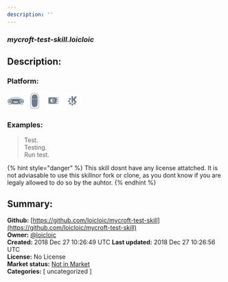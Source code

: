 ```yaml
---
description: ''
---
```


### _mycroft-test-skill.loicloic_  
## Description:  
  
  
  
### Platform:  
 ![Mark I](../.gitbook/assets/mark-1-icon.png)  ![Mark II](../.gitbook/assets/mark-2-icon.png)  ![Picroft](../.gitbook/assets/picroft-icon.png)  ![plasmoid](../.gitbook/assets/kde.png)   
### Examples:  
> Test.  
> Testing.  
> Run test.  
  
{% hint style="danger" %}
This skill dosnt have any license attatched. It is not adviasable to use this skillnor fork or clone, as you dont know if you are legaly allowed to do so by the auhtor.
{% endhint %}
  
## Summary:  
**Github:** [https://github.com/loicloic/mycroft-test-skill](https://github.com/loicloic/mycroft-test-skill)  
**Owner:** [@loicloic](https://github.com/loicloic)  
**Created:** 2018 Dec 27 10:26:49 UTC  **Last updated:** 2018 Dec 27 10:26:56 UTC  
**License:** No License  
**Market status:** [Not in Market](https://market.mycroft.ai/skill/)  
**Categories:** [ uncategorized ]   
